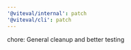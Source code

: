 ```yaml
---
'@viteval/internal': patch
'@viteval/cli': patch
---
```


chore: General cleanup and better testing
